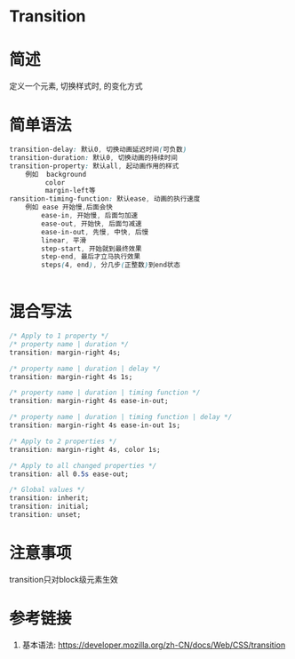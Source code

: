 # Transition

# 简述

定义一个元素, 切换样式时, 的变化方式

# 简单语法

```css
transition-delay: 默认0, 切换动画延迟时间(可负数)
transition-duration: 默认0, 切换动画的持续时间
transition-property: 默认all, 起动画作用的样式
    例如  background
         color
         margin-left等
ransition-timing-function: 默认ease, 动画的执行速度
    例如 ease 开始慢,后面会快
        ease-in, 开始慢, 后面匀加速
        ease-out, 开始快, 后面匀减速
        ease-in-out, 先慢, 中快, 后慢
        linear, 平滑
        step-start, 开始就到最终效果
        step-end, 最后才立马执行效果
        steps(4, end), 分几步(正整数)到end状态
    
```

# 混合写法

```css
/* Apply to 1 property */
/* property name | duration */
transition: margin-right 4s;

/* property name | duration | delay */
transition: margin-right 4s 1s;

/* property name | duration | timing function */
transition: margin-right 4s ease-in-out;

/* property name | duration | timing function | delay */
transition: margin-right 4s ease-in-out 1s;

/* Apply to 2 properties */
transition: margin-right 4s, color 1s;

/* Apply to all changed properties */
transition: all 0.5s ease-out;

/* Global values */
transition: inherit;
transition: initial;
transition: unset;
```

# 注意事项

transition只对block级元素生效

# 参考链接

1. 基本语法: https://developer.mozilla.org/zh-CN/docs/Web/CSS/transition